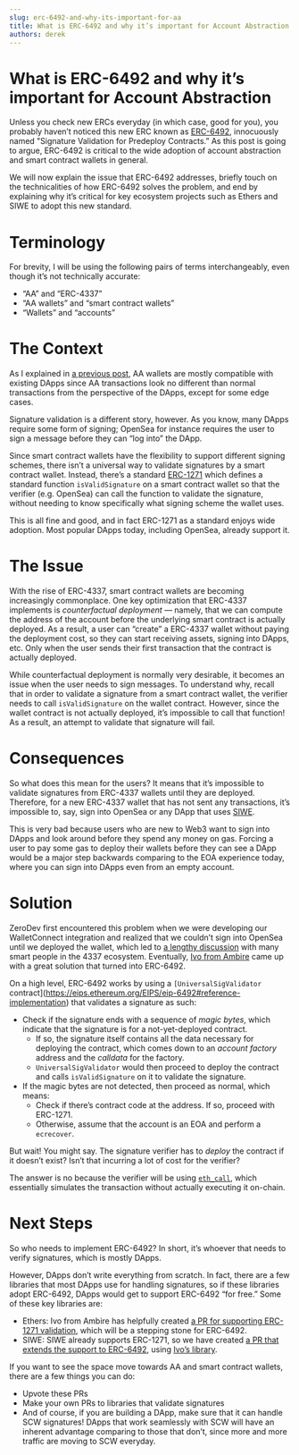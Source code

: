 ```yaml
---
slug: erc-6492-and-why-its-important-for-aa
title: What is ERC-6492 and why it’s important for Account Abstraction
authors: derek
---
```


# What is ERC-6492 and why it’s important for Account Abstraction

Unless you check new ERCs everyday (in which case, good for you), you probably haven’t noticed this new ERC known as [ERC-6492](https://eips.ethereum.org/EIPS/eip-6492), innocuously named "Signature Validation for Predeploy Contracts.”  As this post is going to argue, ERC-6492 is critical to the wide adoption of account abstraction and smart contract wallets in general.

We will now explain the issue that ERC-6492 addresses, briefly touch on the technicalities of how ERC-6492 solves the problem, and end by explaining why it’s critical for key ecosystem projects such as Ethers and SIWE to adopt this new standard.

# Terminology

For brevity, I will be using the following pairs of terms interchangeably, even though it’s not technically accurate:

- “AA” and “ERC-4337”
- “AA wallets” and “smart contract wallets”
- “Wallets” and “accounts”

# The Context

As I explained in [a previous post](https://docs.zerodev.app/blog#aa-is-not-compatible-with-existing-dapps), AA wallets are mostly compatible with existing DApps since AA transactions look no different than normal transactions from the perspective of the DApps, except for some edge cases.

Signature validation is a different story, however.  As you know, many DApps require some form of signing; OpenSea for instance requires the user to sign a message before they can “log into” the DApp.

Since smart contract wallets have the flexibility to support different signing schemes, there isn’t a universal way to validate signatures by a smart contract wallet.  Instead, there’s a standard [ERC-1271](https://eips.ethereum.org/EIPS/eip-1271) which defines a standard function `isValidSignature` on a smart contract wallet so that the verifier (e.g. OpenSea) can call the function to validate the signature, without needing to know specifically what signing scheme the wallet uses.

This is all fine and good, and in fact ERC-1271 as a standard enjoys wide adoption.  Most popular DApps today, including OpenSea, already support it.

# The Issue

With the rise of ERC-4337, smart contract wallets are becoming increasingly commonplace.  One key optimization that ERC-4337 implements is *counterfactual deployment* — namely, that we can compute the address of the account before the underlying smart contract is actually deployed.  As a result, a user can “create” a ERC-4337 wallet without paying the deployment cost, so they can start receiving assets, signing into DApps, etc.  Only when the user sends their first transaction that the contract is actually deployed.

While counterfactual deployment is normally very desirable, it becomes an issue when the user needs to sign messages.  To understand why, recall that in order to validate a signature from a smart contract wallet, the verifier needs to call `isValidSignature` on the wallet contract.  However, since the wallet contract is not actually deployed, it’s impossible to call that function!  As a result, an attempt to validate that signature will fail.

# Consequences

So what does this mean for the users?  It means that it’s impossible to validate signatures from ERC-4337 wallets until they are deployed.  Therefore, for a new ERC-4337 wallet that has not sent any transactions, it’s impossible to, say, sign into OpenSea or any DApp that uses [SIWE](https://login.xyz/).

This is very bad because users who are new to Web3 want to sign into DApps and look around before they spend any money on gas.  Forcing a user to pay some gas to deploy their wallets before they can see a DApp would be a major step backwards comparing to the EOA experience today, where you can sign into DApps even from an empty account.

# Solution

ZeroDev first encountered this problem when we were developing our WalletConnect integration and realized that we couldn’t sign into OpenSea until we deployed the wallet, which led to [a lengthy discussion](https://github.com/eth-infinitism/account-abstraction/issues/188) with many smart people in the 4337 ecosystem.  Eventually, [Ivo from Ambire](https://twitter.com/Ivshti) came up with a great solution that turned into ERC-6492.

On a high level, ERC-6492 works by using a `[UniversalSigValidator` contract](https://eips.ethereum.org/EIPS/eip-6492#reference-implementation) that validates a signature as such:

- Check if the signature ends with a sequence of *magic bytes*, which indicate that the signature is for a not-yet-deployed contract.
    - If so, the signature itself contains all the data necessary for deploying the contract, which comes down to an *account factory* address and the *calldata* for the factory.
    - `UniversalSigValidator` would then proceed to deploy the contract and calls `isValidSignature` on it to validate the signature.
- If the magic bytes are not detected, then proceed as normal, which means:
    - Check if there’s contract code at the address.  If so, proceed with ERC-1271.
    - Otherwise, assume that the account is an EOA and perform a `ecrecover`.

But wait!  You might say.  The signature verifier has to *deploy* the contract if it doesn’t exist?  Isn’t that incurring a lot of cost for the verifier?

The answer is no because the verifier will be using [`eth_call`](https://docs.alchemy.com/reference/eth-call), which essentially simulates the transaction without actually executing it on-chain.

# Next Steps

So who needs to implement ERC-6492?  In short, it’s whoever that needs to verify signatures, which is mostly DApps.

However, DApps don’t write everything from scratch.  In fact, there are a few libraries that most DApps use for handling signatures, so if these libraries adopt ERC-6492, DApps would get to support ERC-6492 “for free.”  Some of these key libraries are:

- Ethers: Ivo from Ambire has helpfully created [a PR for supporting ERC-1271 validation](https://github.com/ethers-io/ethers.js/pull/3904), which will be a stepping stone for ERC-6492.
- SIWE: SIWE already supports ERC-1271, so we have created [a PR that extends the support to ERC-6492](https://github.com/spruceid/siwe/pull/153), using [Ivo’s library](https://github.com/AmbireTech/signature-validator).

If you want to see the space move towards AA and smart contract wallets, there are a few things you can do:

- Upvote these PRs
- Make your own PRs to libraries that validate signatures
- And of course, if you are building a DApp, make sure that it can handle SCW signatures!  DApps that work seamlessly with SCW will have an inherent advantage comparing to those that don’t, since more and more traffic are moving to SCW everyday.
